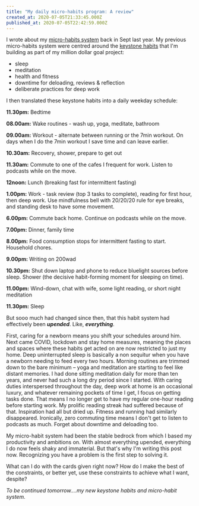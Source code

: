 ```yaml
---
title: "My daily micro-habits program: A review"
created_at: 2020-07-05T21:33:45.000Z
published_at: 2020-07-05T22:42:59.000Z
---
```

I wrote about my [micro-habits system](https://cowriters.app/words/my-daily-micro-habits-program-263985d6e7102e4b35) back in Sept last year. My previous micro-habits system were centred around the [keystone habits](https://200wordsaday.com/words/how-do-i-make-a-million-dollars-7-keystone-habit-systems-251035d5566a6e5b98) that I'm building as part of my million dollar goal project:  

  

*   sleep
*   meditation
*   health and fitness
*   downtime for deloading, reviews & reflection
*   deliberate practices for deep work

  

I then translated these keystone habits into a daily weekday schedule:

  

**11.30pm:** Bedtime

**08.00am:** Wake routines - wash up, yoga, meditate, bathroom

**09.00am:** Workout - alternate between running or the 7min workout. On days when I do the 7min workout I save time and can leave earlier.

**10.30am:** Recovery, shower, prepare to get out

**11.30am:** Commute to one of the cafes I frequent for work. Listen to podcasts while on the move.

**12noon:** Lunch (breaking fast for intermittent fasting)

**1.00pm:** Work - task review (top 3 tasks to complete), reading for first hour, then deep work. Use mindfulness bell with 20/20/20 rule for eye breaks, and standing desk to have some movement.

**6.00pm:** Commute back home. Continue on podcasts while on the move.

**7.00pm:** Dinner, family time

**8.00pm:** Food consumption stops for intermittent fasting to start. Household chores.

**9.00pm:** Writing on 200wad

**10.30pm:** Shut down laptop and phone to reduce bluelight sources before sleep. Shower (the decisive habit-forming moment for sleeping on time).

**11.00pm:** Wind-down, chat with wife, some light reading, or short night meditation

**11.30pm:** Sleep

  

But sooo much had changed since then, that this habit system had effectively been _**upended**_. Like, _**everything**_. 

  

First, caring for a newborn means you shift your schedules around him. Next came COVID, lockdown and stay home measures, meaning the places and spaces where these habits get acted on are now restricted to just my home. Deep uninterrupted sleep is basically a non sequitur when you have a newborn needing to feed every two hours. Morning routines are trimmed down to the bare minimum – yoga and meditation are starting to feel like distant memories. I had done sitting meditation daily for more than ten years, and never had such a long dry period since I started. With caring duties interspersed throughout the day, deep work at home is an occasional luxury, and whatever remaining pockets of time I get, I focus on getting tasks done. That means I no longer get to have my regular one-hour reading before starting work. My prolific reading streak had suffered because of that. Inspiration had all but dried up. Fitness and running had similarly disappeared. Ironically, zero commuting time means I don't get to listen to podcasts as much. Forget about downtime and deloading too.

  

My micro-habit system had been the stable bedrock from which I based my productivity and ambitions on. With almost everything upended, everything I do now feels shaky and immaterial. But that's why I'm writing this post now. Recognizing you have a problem is the first step to solving it.

  

What can I do with the cards given right now? How do I make the best of the constraints, or better yet, use these constraints to achieve what I want, despite?

  

_To be continued tomorrow....my new keystone habits and micro-habit system._
